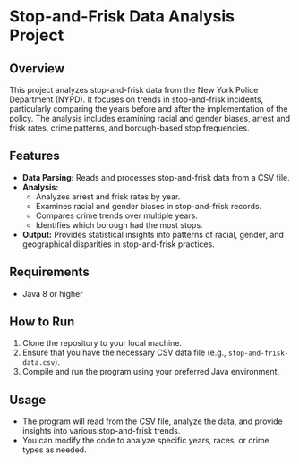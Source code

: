 # Stop-and-Frisk Data Analysis Project

## Overview

This project analyzes stop-and-frisk data from the New York Police Department (NYPD). It focuses on trends in stop-and-frisk incidents, particularly comparing the years before and after the implementation of the policy. The analysis includes examining racial and gender biases, arrest and frisk rates, crime patterns, and borough-based stop frequencies.

## Features

- **Data Parsing:** Reads and processes stop-and-frisk data from a CSV file.
- **Analysis:** 
  - Analyzes arrest and frisk rates by year.
  - Examines racial and gender biases in stop-and-frisk records.
  - Compares crime trends over multiple years.
  - Identifies which borough had the most stops.
- **Output:** Provides statistical insights into patterns of racial, gender, and geographical disparities in stop-and-frisk practices.

## Requirements

- Java 8 or higher

## How to Run

1. Clone the repository to your local machine.
2. Ensure that you have the necessary CSV data file (e.g., `stop-and-frisk-data.csv`).
3. Compile and run the program using your preferred Java environment.

## Usage

- The program will read from the CSV file, analyze the data, and provide insights into various stop-and-frisk trends.
- You can modify the code to analyze specific years, races, or crime types as needed.
